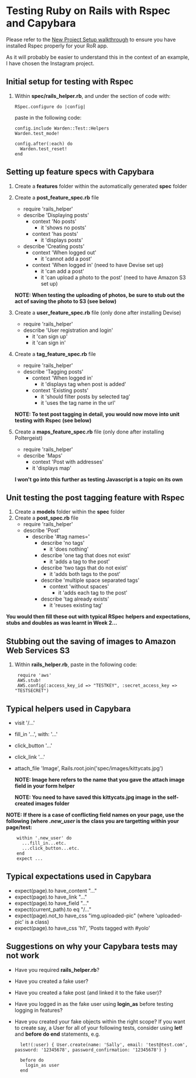 Testing Ruby on Rails with Rspec and Capybara
=============================================

Please refer to the [New Project Setup walkthrough](https://github.com/nadavmatalon/great_book_of_walkthroughts/blob/master/walkthroughs/ror_new_project_setup_Nadav_and_Will.md) to ensure you have installed
Rspec properly for your RoR app.

As it will probably be easier to understand this in the context of an example, I have
chosen the Instagram project.

Initial setup for testing with Rspec
------------------------------------

1.  Within **spec/rails\_helper.rb**, and under the section of code with:

        RSpec.configure do |config|

    paste in the following code:

        config.include Warden::Test::Helpers
        Warden.test_mode!

        config.after(:each) do
          Warden.test_reset!
        end

Setting up feature specs with Capybara
--------------------------------------

1.  Create a **features** folder within the automatically generated **spec** folder
1.  Create a **post\_feature\_spec.rb** file
    *  require 'rails_helper'
    *  describe 'Displaying posts'
        *  context 'No posts'
            *  it 'shows no posts'
        *  context 'has posts'
            *  it 'displays posts'
    *  describe 'Creating posts'
        *  context 'When logged out'
            *  it 'cannot add a post'
        *  context 'When logged in' (need to have Devise set up)
            *  it 'can add a post'
            *  it 'can upload a photo to the post' (need to have Amazon S3 set up)
    
    **NOTE: When testing the uploading of photos, be sure to stub out the act of
    saving the photo to S3 (see below)**
1.  Create a **user\_feature\_spec.rb** file (only done after installing Devise)
    *  require 'rails_helper'
    *  describe 'User registration and login'
        *  it 'can sign up'
        *  it 'can sign in'
1.  Create a **tag\_feature\_spec.rb** file
    *  require 'rails_helper'
    *  describe 'Tagging posts'
        * context 'When logged in'
            *  it 'displays tag when post is added'
        * context 'Existing posts'
            *  it 'should filter posts by selected tag'
            *  it 'uses the tag name in the url'

    **NOTE: To test post tagging in detail, you would now move into unit testing
    with Rspec (see below)**
1.  Create a **maps\_feature\_spec.rb** file (only done after installing Poltergeist)
    *  require 'rails_helper'
    *  describe 'Maps'
        *  context 'Post with addresses'
          *  it 'displays map'

    **I won't go into this further as testing Javascript is a topic on its own**

Unit testing the post tagging feature with Rspec
------------------------------------------------

1.  Create a **models** folder within the **spec** folder
1.  Create a **post\_spec.rb** file
    *  require 'rails_helper'
    *  describe 'Post'
        *  describe '#tag names='
            *  describe 'no tags'
                * it 'does nothing'
            *  describe 'one tag that does not exist'
                *  it 'adds a tag to the post'
            *  describe 'two tags that do not exist'
                *  it 'adds both tags to the post'
            *  describe 'multiple space separated tags'
                *  context 'without spaces'
                    *  it 'adds each tag to the post'
            *  describe 'tag already exists'
                * it 'reuses existing tag'

**You would then fill these out with typical RSpec helpers and expectations, stubs and doubles as was learnt in Week 2...**

Stubbing out the saving of images to Amazon Web Services S3
-----------------------------------------------------------

1. Within **rails\_helper.rb**, paste in the following code:
          
        require 'aws'
        AWS.stub!
        AWS.config(:access_key_id => "TESTKEY", :secret_access_key => "TESTSECRET")

Typical helpers used in Capybara
--------------------------------

*  visit '/...'
*  fill_in '...', with: '...'
*  click_button '...'
*  click_link '...'
*  attach_file 'Image', Rails.root.join('spec/images/kittycats.jpg')

    **NOTE: Image here refers to the name that you gave the attach image field in your form helper**
    
    **NOTE: You need to have saved this kittycats.jpg image in the self-created images folder**

**NOTE: If there is a case of conflicting field names on your page, use the following (where *.new\_user* is the class you are targetting within your page/test:**

        within '.new_user' do
          ...fill_in...etc.
          ...click_button...etc.
        end
        expect ...

Typical expectations used in Capybara
-------------------------------------

*  expect(page).to have\_content "..."
*  expect(page).to have\_link "..."
*  expect(page).to have\_field "..."
*  expect(current_path).to eq "/..."
*  expect(page).not\_to have_css "img.uploaded-pic" (where 'uploaded-pic' is a class)
*  expect(page).to have\_css 'h1', 'Posts tagged with #yolo'

Suggestions on why your Capybara tests may not work
---------------------------------------------------

* Have you required **rails\_helper.rb**?
* Have you created a fake user?
* Have you created a fake post (and linked it to the fake user)?
* Have you logged in as the fake user using **login_as** before testing logging in features?
* Have you created your fake objects within the right scope? If you want to create
say, a User for all of your following tests, consider using **let!** and **before do end** statements, e.g.

        let!(:user) { User.create(name: 'Sally', email: 'test@test.com', password: '12345678', password_confirmation: '12345678') }
    
        before do
          login_as user
        end

